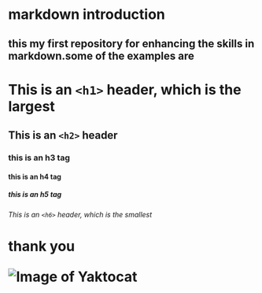 # markdown introduction
## this my first repository for enhancing the skills in markdown.some of the examples are

# This is an `<h1>` header, which is the largest

## This is an `<h2>` header

### this is an h3 tag

#### this is an h4 tag

##### this is an h5 tag 

###### This is an `<h6>` header, which is the smallest

<h1> thank you 


![Image of Yaktocat](https://octodex.github.com/images/yaktocat.png)


